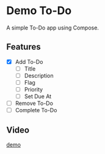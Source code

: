 # Demo To-Do
A simple To-Do app using Compose.

## Features
- [x] Add To-Do
  - [ ] Title
  - [ ] Description
  - [ ] Flag
  - [ ] Priority
  - [ ] Set Due At
- [ ] Remove To-Do
- [ ] Complete To-Do

## Video
[demo](https://github.com/shaunburch/demo-todo/assets/45771676/b3e83d2d-db9f-4b60-9516-20a59e957f6b)
